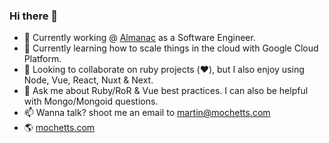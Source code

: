 ### Hi there 👋

- 🔭 Currently working @ [Almanac](https://almanac.io/) as a Software Engineer.
- 🌱 Currently learning how to scale things in the cloud with Google Cloud Platform.
- 👯 Looking to collaborate on ruby projects (:heart:), but I also enjoy using Node, Vue, React, Nuxt & Next.
- 💬 Ask me about Ruby/RoR & Vue best practices. I can also be helpful with Mongo/Mongoid questions.
- 📫 Wanna talk? shoot me an email to martin@mochetts.com
- 🌎 [mochetts.com](https://mochetts.com/)
